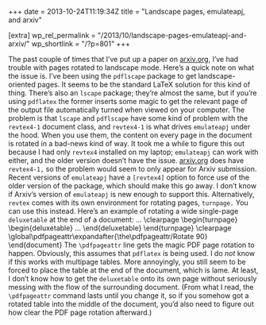 +++
date = 2013-10-24T11:19:34Z
title = "Landscape pages, emulateapj, and arxiv"

[extra]
wp_rel_permalink = "/2013/10/landscape-pages-emulateapj-and-arxiv/"
wp_shortlink = "/?p=801"
+++

The past couple of times that I’ve put up a paper on
[arxiv.org](http://arxiv.org/ "All Posts"), I’ve had trouble with pages
rotated to landscape mode. Here’s a quick note on what the issue is.  I’ve
been using the `pdflscape` package to get landscape-oriented pages. It seems
to be the standard LaTeX solution for this kind of thing. There’s also an
`lscape` package; they’re almost the same, but if you’re using `pdflatex` the
former inserts some magic to get the relevant page of the output file
automatically turned when viewed on your computer.  The problem is that
`lscape` and `pdflscape` have some kind of problem with the `revtex4-1`
document class, and `revtex4-1` is what drives `emulateapj` under the hood.
When you use them, the content on every page in the document is rotated in a
bad-news kind of way. It took me a while to figure this out because I had only
`revtex4` installed on my laptop; `emulateapj` can work with either, and the
older version doesn’t have the issue. [arxiv.org](http://arxiv.org/) does have
`revtex4-1,` so the problem would seem to only appear for Arxiv submission.
Recent versions of `emulateapj` have a `[revtex4]` option to force use of the
older version of the package, which should make this go away. I don’t know if
Arxiv’s version of `emulateapj` is new enough to support this.  Alternatively,
`revtex` comes with its own environment for rotating pages, `turnpage.` You
can use this instead. Here’s an example of rotating a wide single-page
`deluxetable` at the end of a document:  ... \\clearpage \\begin{turnpage}
\\begin{deluxetable} ... \\end{deluxetable} \\end{turnpage} \\clearpage
\\global\\pdfpageattr\\expandafter{\\the\\pdfpageattr/Rotate 90}
\\end{document}  The `\pdfpageattr` line gets the magic PDF page rotation to
happen. Obviously, this assumes that `pdflatex` is being used.  I do _not_
know if this works with multipage tables. More annoyingly, you still seem to
be forced to place the table at the end of the document, which is lame. At
least, I don’t know how to get the `deluxetable` onto its own page without
seriously messing with the flow of the surrounding document. (From what I
read, the `\pdfpageattr` command lasts until you change it, so if you somehow
got a rotated table into the middle of the document, you’d also need to figure
out how clear the PDF page rotation afterward.)
